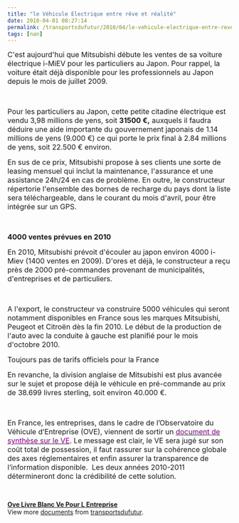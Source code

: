 ```yaml
---
title: "le Véhicule Electrique entre rêve et réalité"
date: 2010-04-01 08:27:14
permalink: /transportsdufutur/2010/04/le-vehicule-electrique-entre-reve-et-realite.html
tags: [nan]
---
```


<p class="MsoNormal"><span><font size="3">C'est aujourd'hui que Mitsubishi débute les ventes de sa voiture électrique i-MiEV pour les particuliers au Japon. Pour rappel, la voiture était déjà disponible pour les professionnels au Japon depuis le mois de juillet 2009.</font></span></p> <p class="MsoNormal"><span><font size="3"> </font></span></p> <p class="MsoNormal"><span><font size="3">Pour les particuliers au Japon, cette petite citadine électrique est vendu 3,98 millions de yens, soit <strong>31500 €,</strong> auxquels il faudra déduire une aide importante du gouvernement japonais de 1.14 millions de yens (9.000 €) ce qui porte le prix final à 2.84 millions de yens, soit 22.500 € environ.</font></span></p> <p class="MsoNormal"><span><font size="3">En sus de ce prix, Mitsubishi propose à ses clients une sorte de leasing mensuel qui inclut la maintenance, l'assurance et une assistance 24h/24 en cas de problème. </font></span><span><font size="3">En outre, le constructeur répertorie l'ensemble des bornes de recharge du pays dont la liste sera téléchargeable, dans le courant du mois d'avril, pour être intégrée sur un GPS.</font></span></p> <p class="MsoNormal"><span><font size="3"> </font></span></p> <p class="MsoNormal"><span><font size="3"><strong>4000 ventes prévues en 2010</strong></font></span></p> <p class="MsoNormal"><span><font size="3">En 2010, Mitsubishi prévoit d'écouler au japon environ 4000 i-Miev (1400 ventes en 2009). D'ores et déjà, le constructeur a reçu près de 2000 pré-commandes provenant de municipalités, d'entreprises et de particuliers.</font></span></p> <p class="MsoNormal"><span><font size="3">  </font></span></p>  <!--more-->  <p class="MsoNormal"><span><font size="3">A l'export, le constructeur va construire 5000 véhicules qui seront notamment disponibles en France sous les marques Mitsubishi, Peugeot et Citroën dès la fin 2010. Le début de la production de l'auto avec la conduite à gauche est planifié pour le mois d'octobre 2010.</font></span></p> <p class="MsoNormal"><span><font size="3">Toujours pas de tarifs officiels pour la France</font></span></p> <p class="MsoNormal"><span><font size="3">En revanche, la division anglaise de Mitsubishi est plus avancée sur le sujet et propose déjà le véhicule en pré-commande au prix de 38.699 livres sterling, soit environ 40.000 €. </font></span></p> <p class="MsoNormal"><span><font size="3"> </font></span></p> <p class="MsoNormal"><span><font size="3">En France, les entreprises, dans le cadre de l’Observatoire du Véhicule d’Entreprise (OVE), viennent de sortir un </font><a href="http://www.observatoire-vehicule-entreprise.com/fre/developpement-durable/actualite/livre-blanc-vehicule-electrique.html"><font color="#800080" size="3">document de synthèse sur le VE</font></a><font size="3">. Le message est clair, le VE sera jugé sur son coût total de possession, il faut rassurer sur la cohérence globale des axes réglementaires et enfin assurer la transparence de l’information disponible.  </font></span><span><font size="3">Les deux années 2010-2011 détermineront donc la crédibilité de cette solution.</font></span></p> <p class="MsoNormal"> </p> <div id="__ss_3603948"><strong><a href="http://www.slideshare.net/transportsdufutur/ove-livre-blanc-ve-pour-l-entreprise" title="Ove Livre Blanc Ve Pour L Entreprise">Ove Livre Blanc Ve Pour L Entreprise</a></strong>   <div>View more <a href="http://www.slideshare.net/">documents</a> from <a href="http://www.slideshare.net/transportsdufutur">transportsdufutur</a>.</div></div>
